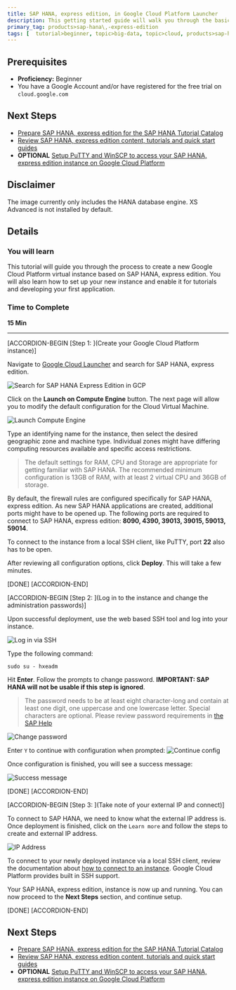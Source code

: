 ```yaml
---
title: SAP HANA, express edition, in Google Cloud Platform Launcher
description: This getting started guide will walk you through the basics of launching SAP HANA, express edition, on Google Cloud Platform using the Launcher.
primary_tag: products>sap-hana\,-express-edition
tags: [  tutorial>beginner, topic>big-data, topic>cloud, products>sap-hana, products>sap-hana\,-express-edition  ]
---
```


## Prerequisites  
 - **Proficiency:** Beginner
 - You have a Google Account and/or have registered for the free trial on `cloud.google.com`


## Next Steps
 - [Prepare SAP HANA, express edition for the SAP HANA Tutorial Catalog](http://www.sap.com/developer/how-tos/2016/09/hxe-howto-tutorialprep.html)
 - [Review SAP HANA, express edition content, tutorials and quick start guides](http://www.sap.com/developer/topics/sap-hana-express.html)
 - **OPTIONAL** [Setup PuTTY and WinSCP to access your SAP HANA, express edition instance on Google Cloud Platform](http://www.sap.com/developer/tutorials/hxe-gcp-setup-putty-winscp-windows.html)

## Disclaimer
The image currently only includes the HANA database engine. XS Advanced is not installed by default.

## Details
### You will learn  
This tutorial will guide you through the process to create a new Google Cloud Platform virtual instance based on SAP HANA, express edition. You will also learn how to set up your new instance and enable it for tutorials and developing your first application.

### Time to Complete
**15 Min**

---

[ACCORDION-BEGIN [Step 1: ](Create your Google Cloud Platform instance)]

Navigate to [Google Cloud Launcher](https://console.cloud.google.com/launcher) and search for SAP HANA, express edition.

![Search for SAP HANA Express Edition in GCP](1.png)

Click on the **Launch on Compute Engine** button. The next page will allow you to modify the default configuration for the Cloud Virtual Machine.

![Launch Compute Engine](2.png)

Type an identifying name for the instance, then select the desired geographic zone and machine type. Individual zones might have differing computing resources available and specific access restrictions.

>The default settings for RAM, CPU and Storage are appropriate for getting familiar with SAP HANA. The recommended minimum configuration is 13GB of RAM, with at least 2 virtual CPU and 36GB of storage.

By default, the firewall rules are configured specifically for SAP HANA, express edition. As new SAP HANA applications are created, additional ports might have to be opened up. The following ports are required to connect to SAP HANA, express edition: **8090, 4390, 39013, 39015, 59013, 59014**.

To connect to the instance from a local SSH client, like PuTTY, port **22** also has to be open.

After reviewing all configuration options, click **Deploy**. This will take a few minutes.



[DONE]
[ACCORDION-END]

[ACCORDION-BEGIN [Step 2: ](Log in to the instance and change the administration passwords)]

Upon successful deployment, use the web based SSH tool and log into your instance.

![Log in via SSH](3.png)

Type the following command:

```
sudo su - hxeadm
```

Hit **Enter**. Follow the prompts to change password. **IMPORTANT: SAP HANA will not be usable if this step is ignored**.

>The password needs to be at least eight character-long and contain at least one digit, one uppercase and one lowercase letter. Special characters are optional. Please review password requirements in [the SAP Help](http://help-legacy.sap.com/saphelp_hanaplatform/helpdata/en/61/662e3032ad4f8dbdb5063a21a7d706/frameset.htm)

![Change password](4.png)

Enter `Y` to continue with configuration when prompted:
![Continue config](5.png)

Once configuration is finished, you will see a success message:

![Success message](6.png)

[DONE]
[ACCORDION-END]


[ACCORDION-BEGIN [Step 3: ](Take note of your external IP and connect)]

To connect to SAP HANA, we need to know what the external IP address is. Once deployment is finished, click on the `Learn more` and follow the steps to create and external IP address.

![IP Address](7.png)

To connect to your newly deployed instance via a local SSH client, review the documentation about [how to connect to an instance](https://cloud.google.com/compute/docs/instances/connecting-to-instance). Google Cloud Platform provides built in SSH support.

Your SAP HANA, express edition, instance is now up and running. You can now proceed to the **Next Steps** section, and continue setup.

[DONE]
[ACCORDION-END]


## Next Steps
 - [Prepare SAP HANA, express edition for the SAP HANA Tutorial Catalog](http://www.sap.com/developer/how-tos/2016/09/hxe-howto-tutorialprep.html)
 - [Review SAP HANA, express edition content, tutorials and quick start guides](http://www.sap.com/developer/topics/sap-hana-express.html)
 - **OPTIONAL** [Setup PuTTY and WinSCP to access your SAP HANA, express edition instance on Google Cloud Platform](http://www.sap.com/developer/tutorials/hxe-gcp-setup-putty-winscp-windows.html)
